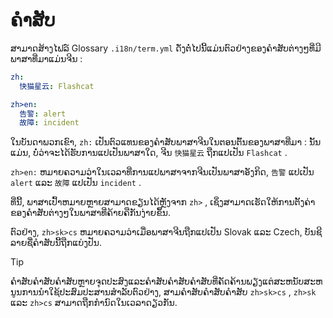# ຄຳສັບ

ສາມາດສ້າງໄຟລ໌ Glossary `.i18n/term.yml` ດັ່ງຕໍ່ໄປນີ້ແມ່ນຕົວຢ່າງຂອງຄໍາສັບຕ່າງໆທີ່ມີພາສາທີ່ມາແມ່ນຈີນ :

```yml
zh:
  快猫星云: Flashcat

zh>en:
  告警: alert
  故障: incident
```

ໃນບັນດາພວກເຂົາ, `zh:` ເປັນຕົວແທນຂອງຄໍາສັບພາສາຈີນໃນຕອນຕົ້ນຂອງພາສາທີ່ມາ : ນັ້ນແມ່ນ, ບໍ່ວ່າຈະໄດ້ຮັບການແປເປັນພາສາໃດ, ຈີນ `快猫星云` ຖືກແປເປັນ `Flashcat` .

`zh>en:` ຫມາຍຄວາມວ່າໃນເວລາທີ່ການແປພາສາຈາກຈີນເປັນພາສາອັງກິດ, `告警` ແປເປັນ `alert` ແລະ `故障` ແປເປັນ `incident` .

ທີ່ນີ້, ພາສາເປົ້າຫມາຍຫຼາຍສາມາດຂຽນໄດ້ຫຼັງຈາກ `zh>` , ເຊິ່ງສາມາດເຮັດໃຫ້ການຕັ້ງຄ່າຂອງຄໍາສັບຕ່າງໆໃນພາສາທີ່ຄ້າຍຄືກັນງ່າຍຂຶ້ນ.

ຕົວຢ່າງ, `zh>sk>cs` ຫມາຍຄວາມວ່າເມື່ອພາສາຈີນຖືກແປເປັນ Slovak ແລະ Czech, ບັນຊີລາຍຊື່ຄໍາສັບນີ້ຖືກແບ່ງປັນ.

> [!TIP]
> ຄໍາສັບຄໍາສັບຄໍາສັບຫຼາຍຈຸດປະສົງແລະຄໍາສັບຄໍາສັບຄໍາສັບທີ່ຄັດຄ້ານພຽງແຕ່ສະຫນັບສະຫນູນການນໍາໃຊ້ປະສົມປະສານສໍາລັບຕົວຢ່າງ, ສາມຄໍາສັບຄໍາສັບຄໍາສັບ `zh>sk>cs` , `zh>sk` ແລະ `zh>cs` ສາມາດຖືກກໍານົດໃນເວລາດຽວກັນ.